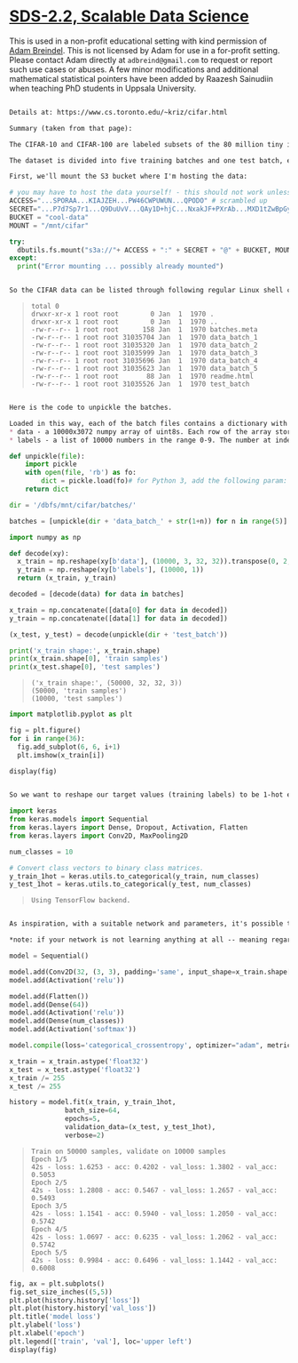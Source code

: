 [SDS-2.2, Scalable Data Science](https://lamastex.github.io/scalable-data-science/sds/2/2/)
===========================================================================================

This is used in a non-profit educational setting with kind permission of [Adam Breindel](https://www.linkedin.com/in/adbreind). This is not licensed by Adam for use in a for-profit setting. Please contact Adam directly at `adbreind@gmail.com` to request or report such use cases or abuses. A few minor modifications and additional mathematical statistical pointers have been added by Raazesh Sainudiin when teaching PhD students in Uppsala University.

``` md #CIFAR 10

Details at: https://www.cs.toronto.edu/~kriz/cifar.html

Summary (taken from that page): 

The CIFAR-10 and CIFAR-100 are labeled subsets of the 80 million tiny images dataset. They were collected by Alex Krizhevsky, Vinod Nair, and Geoffrey Hinton. The CIFAR-10 dataset consists of 60000 32x32 colour images in 10 classes, with 6000 images per class. There are 50000 training images and 10000 test images. 

The dataset is divided into five training batches and one test batch, each with 10000 images. The test batch contains exactly 1000 randomly-selected images from each class. The training batches contain the remaining images in random order, but some training batches may contain more images from one class than another. Between them, the training batches contain exactly 5000 images from each class.

First, we'll mount the S3 bucket where I'm hosting the data:
```

``` python
# you may have to host the data yourself! - this should not work unless you can descramble
ACCESS="...SPORAA...KIAJZEH...PW46CWPUWUN...QPODO" # scrambled up
SECRET="...P7d7Sp7r1...Q9DuUvV...QAy1D+hjC...NxakJF+PXrAb...MXD1tZwBpGyN...1Ns5r5n1" # scrambled up
BUCKET = "cool-data"
MOUNT = "/mnt/cifar"

try:
  dbutils.fs.mount("s3a://"+ ACCESS + ":" + SECRET + "@" + BUCKET, MOUNT)
except:
  print("Error mounting ... possibly already mounted")
```

``` md This is in DBFS, which is available (via FUSE) at /dbfs ...

So the CIFAR data can be listed through following regular Linux shell command:
```

>     total 0
>     drwxr-xr-x 1 root root        0 Jan  1  1970 .
>     drwxr-xr-x 1 root root        0 Jan  1  1970 ..
>     -rw-r--r-- 1 root root      158 Jan  1  1970 batches.meta
>     -rw-r--r-- 1 root root 31035704 Jan  1  1970 data_batch_1
>     -rw-r--r-- 1 root root 31035320 Jan  1  1970 data_batch_2
>     -rw-r--r-- 1 root root 31035999 Jan  1  1970 data_batch_3
>     -rw-r--r-- 1 root root 31035696 Jan  1  1970 data_batch_4
>     -rw-r--r-- 1 root root 31035623 Jan  1  1970 data_batch_5
>     -rw-r--r-- 1 root root       88 Jan  1  1970 readme.html
>     -rw-r--r-- 1 root root 31035526 Jan  1  1970 test_batch

``` md Recall the classes are: __airplane, automobile, bird, cat, deer, dog, frog, horse, ship, truck__

Here is the code to unpickle the batches. 

Loaded in this way, each of the batch files contains a dictionary with the following elements:
* data - a 10000x3072 numpy array of uint8s. Each row of the array stores a 32x32 colour image. The first 1024 entries contain the red channel values, the next 1024 the green, and the final 1024 the blue. The image is stored in row-major order, so that the first 32 entries of the array are the red channel values of the first row of the image.
* labels - a list of 10000 numbers in the range 0-9. The number at index i indicates the label of the ith image in the array data.
```

``` python
def unpickle(file):
    import pickle
    with open(file, 'rb') as fo:
        dict = pickle.load(fo)# for Python 3, add the following param: encoding='bytes'
    return dict

dir = '/dbfs/mnt/cifar/batches/'

batches = [unpickle(dir + 'data_batch_' + str(1+n)) for n in range(5)]
```

``` python
import numpy as np

def decode(xy):
  x_train = np.reshape(xy[b'data'], (10000, 3, 32, 32)).transpose(0, 2, 3, 1)
  y_train = np.reshape(xy[b'labels'], (10000, 1))
  return (x_train, y_train)

decoded = [decode(data) for data in batches]

x_train = np.concatenate([data[0] for data in decoded])
y_train = np.concatenate([data[1] for data in decoded])

(x_test, y_test) = decode(unpickle(dir + 'test_batch'))

print('x_train shape:', x_train.shape)
print(x_train.shape[0], 'train samples')
print(x_test.shape[0], 'test samples')
```

>     ('x_train shape:', (50000, 32, 32, 3))
>     (50000, 'train samples')
>     (10000, 'test samples')

``` python
import matplotlib.pyplot as plt

fig = plt.figure()
for i in range(36):
  fig.add_subplot(6, 6, i+1)
  plt.imshow(x_train[i])

display(fig)
```

``` md Recall that we are getting a categorical output via softmax across 10 neurons, corresponding to the output categories.

So we want to reshape our target values (training labels) to be 1-hot encoded, and Keras can calculate categorical crossentropy between its output layer and the target:
```

``` python
import keras
from keras.models import Sequential
from keras.layers import Dense, Dropout, Activation, Flatten
from keras.layers import Conv2D, MaxPooling2D

num_classes = 10

# Convert class vectors to binary class matrices.
y_train_1hot = keras.utils.to_categorical(y_train, num_classes)
y_test_1hot = keras.utils.to_categorical(y_test, num_classes)
```

>     Using TensorFlow backend.

``` md Here's a simple convolutional net to get you started. It will get you to over 57% accuracy in 5 epochs.

As inspiration, with a suitable network and parameters, it's possible to get over 99% test accuracy, although you won't have time to get there in today's session on this hardware.

*note: if your network is not learning anything at all -- meaning regardless of settings, you're seeing a loss that doesn't decrease and a validation accuracy that is 10% (i.e., random chance) -- then restart your cluster*
```

``` python
model = Sequential()

model.add(Conv2D(32, (3, 3), padding='same', input_shape=x_train.shape[1:]))
model.add(Activation('relu'))

model.add(Flatten())
model.add(Dense(64))
model.add(Activation('relu'))
model.add(Dense(num_classes))
model.add(Activation('softmax'))

model.compile(loss='categorical_crossentropy', optimizer="adam", metrics=['accuracy'])

x_train = x_train.astype('float32')
x_test = x_test.astype('float32')
x_train /= 255
x_test /= 255

history = model.fit(x_train, y_train_1hot,
              batch_size=64,
              epochs=5,
              validation_data=(x_test, y_test_1hot),
              verbose=2)
```

>     Train on 50000 samples, validate on 10000 samples
>     Epoch 1/5
>     42s - loss: 1.6253 - acc: 0.4202 - val_loss: 1.3802 - val_acc: 0.5053
>     Epoch 2/5
>     42s - loss: 1.2808 - acc: 0.5467 - val_loss: 1.2657 - val_acc: 0.5493
>     Epoch 3/5
>     42s - loss: 1.1541 - acc: 0.5940 - val_loss: 1.2050 - val_acc: 0.5742
>     Epoch 4/5
>     42s - loss: 1.0697 - acc: 0.6235 - val_loss: 1.2062 - val_acc: 0.5742
>     Epoch 5/5
>     42s - loss: 0.9984 - acc: 0.6496 - val_loss: 1.1442 - val_acc: 0.6008

``` python
fig, ax = plt.subplots()
fig.set_size_inches((5,5))
plt.plot(history.history['loss'])
plt.plot(history.history['val_loss'])
plt.title('model loss')
plt.ylabel('loss')
plt.xlabel('epoch')
plt.legend(['train', 'val'], loc='upper left')
display(fig)
```

